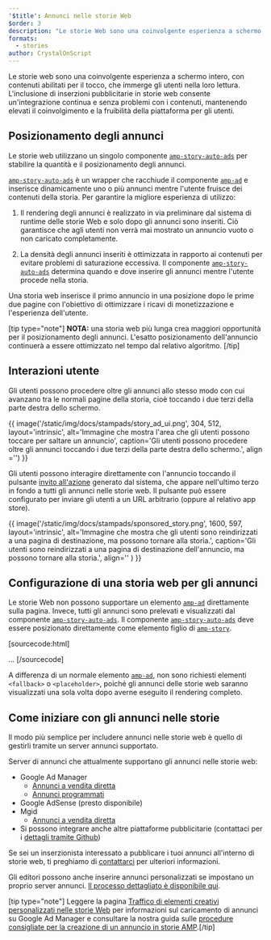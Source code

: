 ```yaml
---
'$title': Annunci nelle storie Web
$order: 3
description: "Le storie Web sono una coinvolgente esperienza a schermo intero, con contenuti abilitati per il tocco, che immerge gli utenti nella loro lettura. L'inclusione di inserzioni pubblicitarie in storie Web consente un'integrazione distribuzione continua e senza problemi..."
formats:
  - stories
author: CrystalOnScript
---
```


Le storie web sono una coinvolgente esperienza a schermo intero, con contenuti abilitati per il tocco, che immerge gli utenti nella loro lettura. L'inclusione di inserzioni pubblicitarie in storie web consente un'integrazione continua e senza problemi con i contenuti, mantenendo elevati il coinvolgimento e la fruibilità della piattaforma per gli utenti.

## Posizionamento degli annunci

Le storie web utilizzano un singolo componente [`amp-story-auto-ads`](../../../documentation/components/reference/amp-story-auto-ads.md) per stabilire la quantità e il posizionamento degli annunci.

[`amp-story-auto-ads`](../../../documentation/components/reference/amp-story-auto-ads.md) è un wrapper che racchiude il componente [`amp-ad`](../../../documentation/components/reference/amp-ad.md) e inserisce dinamicamente uno o più annunci mentre l'utente fruisce dei contenuti della storia. Per garantire la migliore esperienza di utilizzo:

1. Il rendering degli annunci è realizzato in via preliminare dal sistema di runtime delle storie Web e solo dopo gli annunci sono inseriti. Ciò garantisce che agli utenti non verrà mai mostrato un annuncio vuoto o non caricato completamente.

2. La densità degli annunci inseriti è ottimizzata in rapporto ai contenuti per evitare problemi di saturazione eccessiva. Il componente [`amp-story-auto-ads`](../../../documentation/components/reference/amp-story-auto-ads.md) determina quando e dove inserire gli annunci mentre l'utente procede nella storia.

Una storia web inserisce il primo annuncio in una posizione dopo le prime due pagine con l'obiettivo di ottimizzare i ricavi di monetizzazione e l'esperienza dell'utente.

<amp-anim width="360" height="640" src="/static/img/docs/stampads/stamp_gif_ad.gif">
  <amp-img placeholder width="360" height="640" src="/static/img/docs/stampads/stamp_gif_still.png">
  </amp-img></amp-anim>

[tip type="note"] **NOTA:** una storia web più lunga crea maggiori opportunità per il posizionamento degli annunci. L'esatto posizionamento dell'annuncio continuerà a essere ottimizzato nel tempo dal relativo algoritmo. [/tip]

## Interazioni utente

Gli utenti possono procedere oltre gli annunci allo stesso modo con cui avanzano tra le normali pagine della storia, cioè toccando i due terzi della parte destra dello schermo.

{{ image('/static/img/docs/stampads/story_ad_ui.png', 304, 512, layout='intrinsic', alt='Immagine che mostra l\'area che gli utenti possono toccare per saltare un annuncio', caption='Gli utenti possono procedere oltre gli annunci toccando i due terzi della parte destra dello schermo.', align ='') }}

Gli utenti possono interagire direttamente con l'annuncio toccando il pulsante [invito all'azione](story_ads_best_practices.md#call-to-action-button-text-enum) generato dal sistema, che appare nell'ultimo terzo in fondo a tutti gli annunci nelle storie web. Il pulsante può essere configurato per inviare gli utenti a un URL arbitrario (oppure al relativo app store).

{{ image('/static/img/docs/stampads/sponsored_story.png', 1600, 597, layout='intrinsic', alt='Immagine che mostra che gli utenti sono reindirizzati a una pagina di destinazione, ma possono tornare alla storia.', caption='Gli utenti sono reindirizzati a una pagina di destinazione dell\'annuncio, ma possono tornare alla storia.', align='' ) }}

## Configurazione di una storia web per gli annunci

Le storie Web non possono supportare un elemento [`amp-ad`](../../../documentation/components/reference/amp-ad.md) direttamente sulla pagina. Invece, tutti gli annunci sono prelevati e visualizzati dal componente [`amp-story-auto-ads`](../../../documentation/components/reference/amp-story-auto-ads.md). Il componente [`amp-story-auto-ads`](../../../documentation/components/reference/amp-story-auto-ads.md) deve essere posizionato direttamente come elemento figlio di [`amp-story`](../../../documentation/components/reference/amp-story.md).

[sourcecode:html]
<amp-story>
<amp-story-auto-ads>
<script type="application/json">
{
"ad-attributes": {
// ad server configuration
}
}
</script>
</amp-story-auto-ads>
<amp-story-page>
...
</amp-story>
[/sourcecode]

A differenza di un normale elemento [`amp-ad`](../../../documentation/components/reference/amp-ad.md), non sono richiesti elementi `<fallback>` o `<placeholder>`, poiché gli annunci delle storie web saranno visualizzati una sola volta dopo averne eseguito il rendering completo.

## Come iniziare con gli annunci nelle storie

Il modo più semplice per includere annunci nelle storie web è quello di gestirli tramite un server annunci supportato.

Server di annunci che attualmente supportano gli annunci nelle storie web:

- Google Ad Manager <a name="google-ad-manager"></a>
  - [Annunci a vendita diretta](https://support.google.com/admanager/answer/9038178)
  - [Annunci programmati](https://support.google.com/admanager/answer/9416436)
- Google AdSense (presto disponibile)
- Mgid
  - [Annunci a vendita diretta](https://help.mgid.com/generate-revenue-with-amp-web-stories)
- Si possono integrare anche altre piattaforme pubblicitarie (contattaci per i [dettagli tramite Github](https://github.com/ampproject/amphtml/issues/30769))

Se sei un inserzionista interessato a pubblicare i tuoi annunci all'interno di storie web, ti preghiamo di [contattarci](mailto:story-ads-wg@google.com) per ulteriori informazioni.

Gli editori possono anche inserire annunci personalizzati se impostano un proprio server annunci. [Il processo dettagliato è disponibile qui](https://github.com/ampproject/amphtml/blob/main/extensions/amp-story/amp-story-ads.md#publisher-placed-ads).

[tip type="note"] Leggere la pagina [Traffico di elementi creativi personalizzati nelle storie Web](https://support.google.com/admanager/answer/9038178) per informazioni sul caricamento di annunci su Google Ad Manager e consultare la nostra guida sulle [procedure consigliate per la creazione di un annuncio in storie AMP](story_ads_best_practices.md).[/tip]

